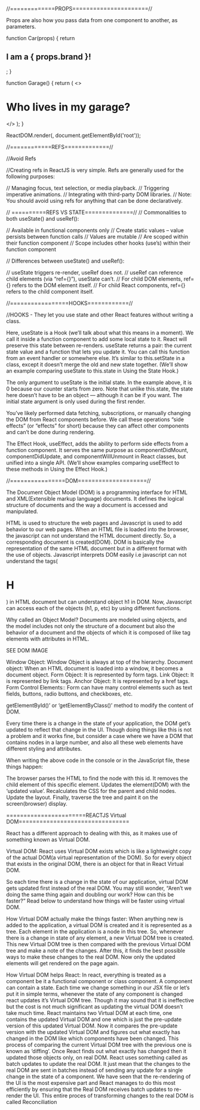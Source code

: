 //=============PROPS======================//

Props are also how you pass data from one component to another, as parameters.



function Car(props) {
  return <h2>I am a { props.brand }!</h2>;
}

function Garage() {
  return (
    <>
      <h1>Who lives in my garage?</h1>
      <Car brand="Ford" />
    </>
  );
}

ReactDOM.render(<Garage />, document.getElementById('root'));



//============REFS=============//


//Avoid Refs

//Creating refs in ReactJS is very simple. Refs are generally used for the following purposes:

// Managing focus, text selection, or media playback.
// Triggering imperative animations.
// Integrating with third-party DOM libraries.
// Note: You should avoid using refs for anything that can be done declaratively.


// ==========REFS VS STATE==============//
// Commonalities to both useState() and useRef():

// Available in functional components only
// Create static values – value persists between function calls
// Values are mutable
// Are scoped within their function component
// Scope includes other hooks (use’s) within their function component

// Differences between useState() and useRef():

// useState triggers re-render, useRef does not.
// useRef can reference child elements (via “ref={}”), useState can’t.
// For child DOM elements, ref={} refers to the DOM element itself.
// For child React components, ref={} refers to the child component itself.

//=================HOOKS============//

//HOOKS - They let you use state and other React features without writing a class.

Here, useState is a Hook (we’ll talk about what this means in a moment). We call it inside a function component to add some local state to it. React will preserve this state between re-renders. useState returns a pair: the current state value and a function that lets you update it. You can call this function from an event handler or somewhere else. It’s similar to this.setState in a class, except it doesn’t merge the old and new state together. (We’ll show an example comparing useState to this.state in Using the State Hook.)

The only argument to useState is the initial state. In the example above, it is 0 because our counter starts from zero. Note that unlike this.state, the state here doesn’t have to be an object — although it can be if you want. The initial state argument is only used during the first render.

You’ve likely performed data fetching, subscriptions, or manually changing the DOM from React components before. We call these operations “side effects” (or “effects” for short) because they can affect other components and can’t be done during rendering.

The Effect Hook, useEffect, adds the ability to perform side effects from a function component. It serves the same purpose as componentDidMount, componentDidUpdate, and componentWillUnmount in React classes, but unified into a single API. (We’ll show examples comparing useEffect to these methods in Using the Effect Hook.)

//================DOM====================//

The Document Object Model (DOM) is a programming interface for HTML and XML(Extensible markup language) documents. It defines the logical structure of documents and the way a document is accessed and manipulated.

HTML is used to structure the web pages and Javascript is used to add behavior to our web pages. When an HTML file is loaded into the browser, the javascript can not understand the HTML document directly. So, a corresponding document is created(DOM). DOM is basically the representation of the same HTML document but in a different format with the use of objects. Javascript interprets DOM easily i.e javascript can not understand the tags(<h1>H</h1>) in HTML document but can understand object h1 in DOM. Now, Javascript can access each of the objects (h1, p, etc) by using different functions.

Why called an Object Model?
Documents are modeled using objects, and the model includes not only the structure of a document but also the behavior of a document and the objects of which it is composed of like tag elements with attributes in HTML.


SEE DOM IMAGE 

Window Object: Window Object is always at top of the hierarchy.
Document object: When an HTML document is loaded into a window, it becomes a document object.
Form Object: It is represented by form tags.
Link Object: It is represented by link tags.
Anchor Object: It is represented by a href tags.
Form Control Elements:: Form can have many control elements such as text fields, buttons, radio buttons, and checkboxes, etc.

getElementById()’ or ‘getElementByClass()’ method to modify the content of DOM.

Every time there is a change in the state of your application, the DOM get’s updated to reflect that change in the UI. Though doing things like this is not a problem and it works fine, but consider a case where we have a DOM that contains nodes in a large number, and also all these web elements have different styling and attributes. 

When writing the above code in the console or in the JavaScript file, these things happen: 

The browser parses the HTML to find the node with this id.
It removes the child element of this specific element.
Updates the element(DOM) with the ‘updated value’.
Recalculates the CSS for the parent and child nodes.
Update the layout.
Finally, traverse the tree and paint it on the screen(browser) display.


=======================REACTJS Virtual DOM================================

React has a different approach to dealing with this, as it makes use of something known as Virtual DOM.

Virtual DOM: React uses Virtual DOM exists which is like a lightweight copy of the actual DOM(a virtual representation of the DOM). So for every object that exists in the original DOM, there is an object for that in React Virtual DOM. 

 So each time there is a change in the state of our application, virtual DOM gets updated first instead of the real DOM. You may still wonder, “Aren’t we doing the same thing again and doubling our work? How can this be faster?” Read below to understand how things will be faster using virtual DOM.

How Virtual DOM actually make the things faster: When anything new is added to the application, a virtual DOM is created and it is represented as a tree. Each element in the application is a node in this tree. So, whenever there is a change in state of any element, a new Virtual DOM tree is created. This new Virtual DOM tree is then compared with the previous Virtual DOM tree and make a note of the changes. After this, it finds the best possible ways to make these changes to the real DOM. Now only the updated elements will get rendered on the page again.

How Virtual DOM helps React: In react, everything is treated as a component be it a functional component or class component. A component can contain a state. Each time we change something in our JSX file or let’s put it in simple terms, whenever the state of any component is changed react updates it’s Virtual DOM tree. Though it may sound that it is ineffective but the cost is not much significant as updating the virtual DOM doesn’t take much time. React maintains two Virtual DOM at each time, one contains the updated Virtual DOM and one which is just the pre-update version of this updated Virtual DOM. Now it compares the pre-update version with the updated Virtual DOM and figures out what exactly has changed in the DOM like which components have been changed. This process of comparing the current Virtual DOM tree with the previous one is known as ‘diffing’. Once React finds out what exactly has changed then it updated those objects only, on real DOM. React uses something called as batch updates to update the real DOM. It just mean that the changes to the real DOM are sent in batches instead of sending any update for a single change in the state of a component. We have seen that the re-rendering of the UI is the most expensive part and React manages to do this most efficiently by ensuring that the Real DOM receives batch updates to re-render the UI. This entire proces of transforming changes to the real DOM is called Reconciliation

